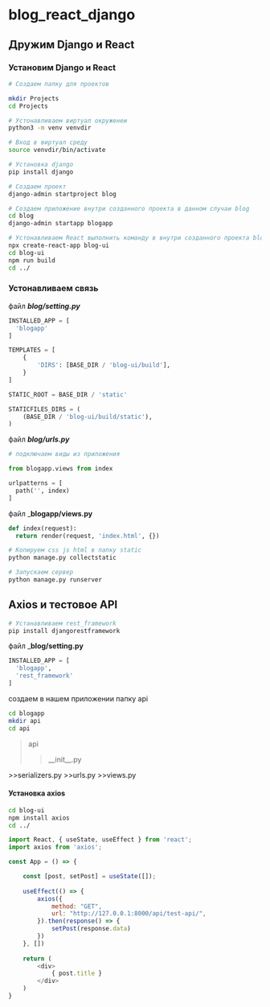 # blog_react_django

## Дружим Django и React
### Установим Django и React
```bash
# Создаем папку для проектов

mkdir Projects
cd Projects

# Устонавливаем виртуал окруженеи
python3 -m venv venvdir

# Вход в виртуал среду
source venvdir/bin/activate

# Установка django
pip install django

# Создаем проект
django-admin startproject blog

# Создаем приложение внутри созданного проекта в данном случаи blog
cd blog
django-admin startapp blogapp

# Устонавливаем React выполнить команду в внутри созданного проекта blog
npx create-react-app blog-ui
cd blog-ui
npm run build
cd ../
```
### Устонавливаем связь
файл ___blog/setting.py___
```python
INSTALLED_APP = [
  'blogapp'
]

TEMPLATES = [
    {
        'DIRS': [BASE_DIR / 'blog-ui/build'],
    }
]  

STATIC_ROOT = BASE_DIR / 'static'

STATICFILES_DIRS = (
    (BASE_DIR / 'blog-ui/build/static'),
)
```
файл ___blog/urls.py___
```python
# подключаем виды из приложения

from blogapp.views from index

urlpatterns = [
  path('', index)
]

```
файл ___blogapp/views.py__
```python
def index(request):
  return render(request, 'index.html', {})
```
```bash
# Копируем css js html в папку static
python manage.py collectstatic

# Запускаем сервер
python manage.py runserver
```
## Axios и тестовое API
```bash
# Устанавливаем rest_framework
pip install djangorestframework

```
файл ___blog/setting.py__
```python
INSTALLED_APP = [
  'blogapp',
  'rest_framework'
]
```
создаем в нашем приложении папку api
```bash
cd blogapp
mkdir api
cd api
```
>api
>><p align="justify">__init__.py
</p>
>>serializers.py
>>urls.py
>>views.py

#### Установка axios
```bash
cd blog-ui
npm install axios
cd ../
```
```javascript
import React, { useState, useEffect } from 'react';
import axios from 'axios';

const App = () => {

	const [post, setPost] = useState([]);
	
	useEffect(() => {
		axios({
			method: "GET",
			url: "http://127.0.0.1:8000/api/test-api/",
		}).then(response() => {
			setPost(response.data)
		})
	}, [])
	
	return (
		<div>
			{ post.title }
		</div>
	)
}
```

